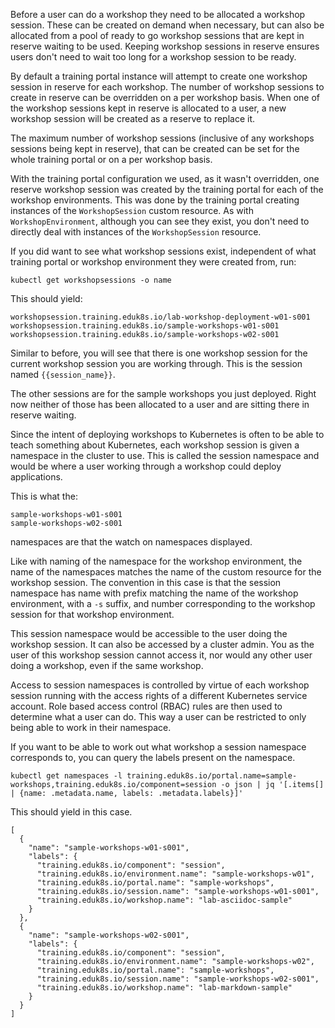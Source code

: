 Before a user can do a workshop they need to be allocated a workshop session. These can be created on demand when necessary, but can also be allocated from a pool of ready to go workshop sessions that are kept in reserve waiting to be used. Keeping workshop sessions in reserve ensures users don't need to wait too long for a workshop session to be ready.

By default a training portal instance will attempt to create one workshop session in reserve for each workshop. The number of workshop sessions to create in reserve can be overridden on a per workshop basis. When one of the workshop sessions kept in reserve is allocated to a user, a new workshop session will be created as a reserve to replace it.

The maximum number of workshop sessions (inclusive of any workshops sessions being kept in reserve), that can be created can be set for the whole training portal or on a per workshop basis.

With the training portal configuration we used, as it wasn't overridden, one reserve workshop session was created by the training portal for each of the workshop environments. This was done by the training portal creating instances of the `WorkshopSession` custom resource. As with `WorkshopEnvironment`, although you can see they exist, you don't need to directly deal with instances of the `WorkshopSession` resource.

If you did want to see what workshop sessions exist, independent of what training portal or workshop environment they were created from, run:

```execute
kubectl get workshopsessions -o name
```

This should yield:

```
workshopsession.training.eduk8s.io/lab-workshop-deployment-w01-s001
workshopsession.training.eduk8s.io/sample-workshops-w01-s001
workshopsession.training.eduk8s.io/sample-workshops-w02-s001
```

Similar to before, you will see that there is one workshop session for the current workshop session you are working through. This is the session named ``{{session_name}}``.

The other sessions are for the sample workshops you just deployed. Right now neither of those has been allocated to a user and are sitting there in reserve waiting.

Since the intent of deploying workshops to Kubernetes is often to be able to teach something about Kubernetes, each workshop session is given a namespace in the cluster to use. This is called the session namespace and would be where a user working through a workshop could deploy applications.

This is what the:

```
sample-workshops-w01-s001
sample-workshops-w02-s001
```

namespaces are that the watch on namespaces displayed.

Like with naming of the namespace for the workshop environment, the name of the namespaces matches the name of the custom resource for the workshop session. The convention in this case is that the session namespace has name with prefix matching the name of the workshop environment, with a `-s` suffix, and number corresponding to the workshop session for that workshop environment.

This session namespace would be accessible to the user doing the workshop session. It can also be accessed by a cluster admin. You as the user of this workshop session cannot access it, nor would any other user doing a workshop, even if the same workshop.

Access to session namespaces is controlled by virtue of each workshop session running with the access rights of a different Kubernetes service account. Role based access control (RBAC) rules are then used to determine what a user can do. This way a user can be restricted to only being able to work in their namespace.

If you want to be able to work out what workshop a session namespace corresponds to, you can query the labels present on the namespace.

```execute
kubectl get namespaces -l training.eduk8s.io/portal.name=sample-workshops,training.eduk8s.io/component=session -o json | jq '[.items[] | {name: .metadata.name, labels: .metadata.labels}]'
```

This should yield in this case.

```
[
  {
    "name": "sample-workshops-w01-s001",
    "labels": {
      "training.eduk8s.io/component": "session",
      "training.eduk8s.io/environment.name": "sample-workshops-w01",
      "training.eduk8s.io/portal.name": "sample-workshops",
      "training.eduk8s.io/session.name": "sample-workshops-w01-s001",
      "training.eduk8s.io/workshop.name": "lab-asciidoc-sample"
    }
  },
  {
    "name": "sample-workshops-w02-s001",
    "labels": {
      "training.eduk8s.io/component": "session",
      "training.eduk8s.io/environment.name": "sample-workshops-w02",
      "training.eduk8s.io/portal.name": "sample-workshops",
      "training.eduk8s.io/session.name": "sample-workshops-w02-s001",
      "training.eduk8s.io/workshop.name": "lab-markdown-sample"
    }
  }
]
```
